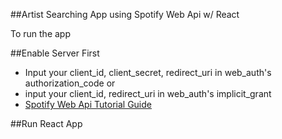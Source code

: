 ##Artist Searching App using Spotify Web Api w/ React

To run the app

##Enable Server First
- Input your client_id, client_secret, redirect_uri in web_auth's authorization_code or
- input your client_id, redirect_uri in web_auth's implicit_grant
- [Spotify Web Api Tutorial Guide]("https://developer.spotify.com/web-api/tutorial/")

##Run React App
